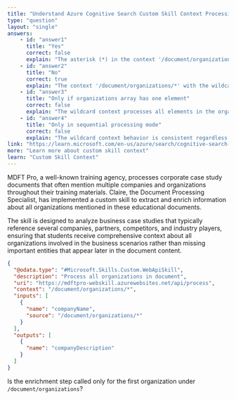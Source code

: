```yaml
---
title: "Understand Azure Cognitive Search Custom Skill Context Processing"
type: "question"
layout: "single"
answers:
    - id: "answer1"
      title: "Yes"
      correct: false
      explain: "The asterisk (*) in the context '/document/organizations/*' indicates the skill processes all organizations in the document, not just the first one."
    - id: "answer2"
      title: "No"
      correct: true
      explain: "The context '/document/organizations/*' with the wildcard means the enrichment step is called for each organization found under the organizations path, not just the first one."
    - id: "answer3"
      title: "Only if organizations array has one element"
      correct: false
      explain: "The wildcard context processes all elements in the organizations array regardless of the number of elements present."
    - id: "answer4"
      title: "Only in sequential processing mode"
      correct: false
      explain: "The wildcard context behavior is consistent regardless of processing mode, iterating through all matching elements."
link: "https://learn.microsoft.com/en-us/azure/search/cognitive-search-custom-skill-web-api"
more: "Learn more about custom skill context"
learn: "Custom Skill Context"
---
```


MDFT Pro, a well-known training agency, processes corporate case study documents that often mention multiple companies and organizations throughout their training materials. Claire, the Document Processing Specialist, has implemented a custom skill to extract and enrich information about all organizations mentioned in these educational documents. 

The skill is designed to analyze business case studies that typically reference several companies, partners, competitors, and industry players, ensuring that students receive comprehensive context about all organizations involved in the business scenarios rather than missing important entities that appear later in the document content.

```json
{
  "@odata.type": "#Microsoft.Skills.Custom.WebApiSkill",
  "description": "Process all organizations in document",
  "uri": "https://mdftpro-webskill.azurewebsites.net/api/process",
  "context": "/document/organizations/*",
  "inputs": [
    {
      "name": "companyName",
      "source": "/document/organizations/*"
    }
  ],
  "outputs": [
    {
      "name": "companyDescription"
    }
  ]
}
```

Is the enrichment step called only for the first organization under `/document/organizations`?